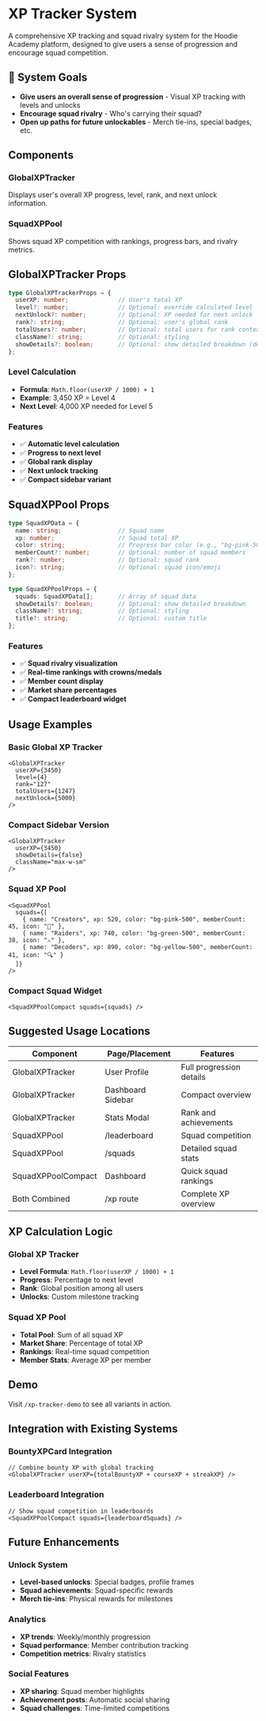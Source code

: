 # XP Tracker System

A comprehensive XP tracking and squad rivalry system for the Hoodie Academy platform, designed to give users a sense of progression and encourage squad competition.

## 🧠 System Goals

- **Give users an overall sense of progression** - Visual XP tracking with levels and unlocks
- **Encourage squad rivalry** - Who's carrying their squad?
- **Open up paths for future unlockables** - Merch tie-ins, special badges, etc.

## Components

### GlobalXPTracker
Displays user's overall XP progress, level, rank, and next unlock information.

### SquadXPPool
Shows squad XP competition with rankings, progress bars, and rivalry metrics.

## GlobalXPTracker Props

```typescript
type GlobalXPTrackerProps = {
  userXP: number;              // User's total XP
  level?: number;              // Optional: override calculated level
  nextUnlock?: number;         // Optional: XP needed for next unlock
  rank?: string;               // Optional: user's global rank
  totalUsers?: number;         // Optional: total users for rank context
  className?: string;          // Optional: styling
  showDetails?: boolean;       // Optional: show detailed breakdown (default: true)
};
```

### Level Calculation
- **Formula**: `Math.floor(userXP / 1000) + 1`
- **Example**: 3,450 XP = Level 4
- **Next Level**: 4,000 XP needed for Level 5

### Features
- ✅ **Automatic level calculation**
- ✅ **Progress to next level**
- ✅ **Global rank display**
- ✅ **Next unlock tracking**
- ✅ **Compact sidebar variant**

## SquadXPPool Props

```typescript
type SquadXPData = {
  name: string;                // Squad name
  xp: number;                  // Squad total XP
  color: string;               // Progress bar color (e.g., "bg-pink-500")
  memberCount?: number;        // Optional: number of squad members
  rank?: number;               // Optional: squad rank
  icon?: string;               // Optional: squad icon/emoji
};

type SquadXPPoolProps = {
  squads: SquadXPData[];       // Array of squad data
  showDetails?: boolean;       // Optional: show detailed breakdown
  className?: string;          // Optional: styling
  title?: string;              // Optional: custom title
};
```

### Features
- ✅ **Squad rivalry visualization**
- ✅ **Real-time rankings with crowns/medals**
- ✅ **Member count display**
- ✅ **Market share percentages**
- ✅ **Compact leaderboard widget**

## Usage Examples

### Basic Global XP Tracker
```tsx
<GlobalXPTracker 
  userXP={3450}
  level={4}
  rank="127"
  totalUsers={1247}
  nextUnlock={5000}
/>
```

### Compact Sidebar Version
```tsx
<GlobalXPTracker 
  userXP={3450}
  showDetails={false}
  className="max-w-sm"
/>
```

### Squad XP Pool
```tsx
<SquadXPPool 
  squads={[
    { name: "Creators", xp: 520, color: "bg-pink-500", memberCount: 45, icon: "🎨" },
    { name: "Raiders", xp: 740, color: "bg-green-500", memberCount: 38, icon: "⚔️" },
    { name: "Decoders", xp: 890, color: "bg-yellow-500", memberCount: 41, icon: "🔍" }
  ]}
/>
```

### Compact Squad Widget
```tsx
<SquadXPPoolCompact squads={squads} />
```

## Suggested Usage Locations

| Component | Page/Placement | Features |
|-----------|----------------|----------|
| GlobalXPTracker | User Profile | Full progression details |
| GlobalXPTracker | Dashboard Sidebar | Compact overview |
| GlobalXPTracker | Stats Modal | Rank and achievements |
| SquadXPPool | /leaderboard | Squad competition |
| SquadXPPool | /squads | Detailed squad stats |
| SquadXPPoolCompact | Dashboard | Quick squad rankings |
| Both Combined | /xp route | Complete XP overview |

## XP Calculation Logic

### Global XP Tracker
- **Level Formula**: `Math.floor(userXP / 1000) + 1`
- **Progress**: Percentage to next level
- **Rank**: Global position among all users
- **Unlocks**: Custom milestone tracking

### Squad XP Pool
- **Total Pool**: Sum of all squad XP
- **Market Share**: Percentage of total XP
- **Rankings**: Real-time squad competition
- **Member Stats**: Average XP per member

## Demo

Visit `/xp-tracker-demo` to see all variants in action.

## Integration with Existing Systems

### BountyXPCard Integration
```tsx
// Combine bounty XP with global tracking
<GlobalXPTracker userXP={totalBountyXP + courseXP + streakXP} />
```

### Leaderboard Integration
```tsx
// Show squad competition in leaderboards
<SquadXPPoolCompact squads={leaderboardSquads} />
```

## Future Enhancements

### Unlock System
- **Level-based unlocks**: Special badges, profile frames
- **Squad achievements**: Squad-specific rewards
- **Merch tie-ins**: Physical rewards for milestones

### Analytics
- **XP trends**: Weekly/monthly progression
- **Squad performance**: Member contribution tracking
- **Competition metrics**: Rivalry statistics

### Social Features
- **XP sharing**: Squad member highlights
- **Achievement posts**: Automatic social sharing
- **Squad challenges**: Time-limited competitions 